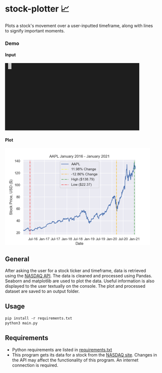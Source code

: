 # stock-plotter :chart_with_upwards_trend:
Plots a stock's movement over a user-inputted timeframe, along with lines to signify important moments.

### Demo
#### Input
![](./img/gif-demo.gif) 
#### Plot
![](./img/plot.png)

## General
After asking the user for a stock ticker and timeframe, data is retrieved using the [NASDAQ API](https://www.nasdaq.com/market-activity). The data is cleaned and processed using Pandas. Seaborn and matplotlib are used to plot the data. Useful information is also displayed to the user textually on the console. The plot and processed dataset are saved to an output folder.

## Usage
```
pip install -r requirements.txt
python3 main.py
```

## Requirements
- Python requirements are listed in [requirements.txt](./requirements.txt)
- This program gets its data for a stock from the [NASDAQ site](https://www.nasdaq.com/market-activity). Changes in the API may affect the functionality of this program. An internet connection is required.
